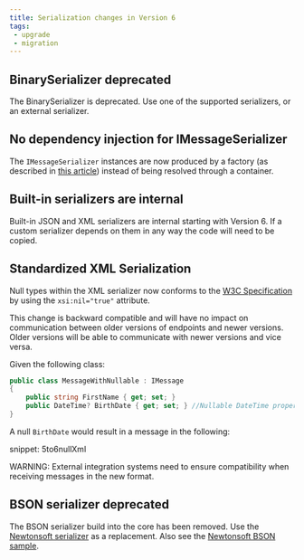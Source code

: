 ```yaml
---
title: Serialization changes in Version 6
tags:
 - upgrade
 - migration
---
```




## BinarySerializer deprecated

The BinarySerializer is deprecated. Use one of the supported serializers, or an external serializer.


## No dependency injection for IMessageSerializer

The `IMessageSerializer` instances are now produced by a factory (as described in [this article](/nservicebus/serialization/custom-serializer.md)) instead of being resolved through a container.


## Built-in serializers are internal

Built-in JSON and XML serializers are internal starting with Version 6. If a custom serializer depends on them in any way the code will need to be copied.


## Standardized XML Serialization

Null types within the XML serializer now conforms to the [W3C Specification](https://www.w3.org/TR/xmlschema-1/#xsi_nil) by using the `xsi:nil="true"` attribute.

This change is backward compatible and will have no impact on communication between older versions of endpoints and newer versions. Older versions will be able to communicate with newer versions and vice versa.

Given the following class:

```cs
public class MessageWithNullable : IMessage
{
    public string FirstName { get; set; }
    public DateTime? BirthDate { get; set; } //Nullable DateTime property
}
```

A null `BirthDate` would result in a message in the following:

snippet: 5to6nullXml

WARNING: External integration systems need to ensure compatibility when receiving messages in the new format.


## BSON serializer deprecated

The BSON serializer build into the core has been removed. Use the [Newtonsoft serializer](/nservicebus/serialization/newtonsoft.md) as a replacement. Also see the [Newtonsoft BSON sample](/samples/serializers/newtonsoft-bson/).
